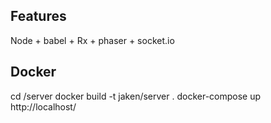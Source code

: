 ## Features

Node + babel + Rx + phaser + socket.io

## Docker
cd /server
docker build -t jaken/server .
docker-compose up
http://localhost/
